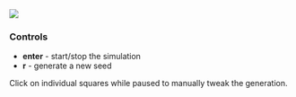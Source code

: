<img src='http://justinwoodbridge.com/demo.gif' />

### Controls

- **enter** - start/stop the simulation
- **r** - generate a new seed

Click on individual squares while paused to manually tweak the generation.
